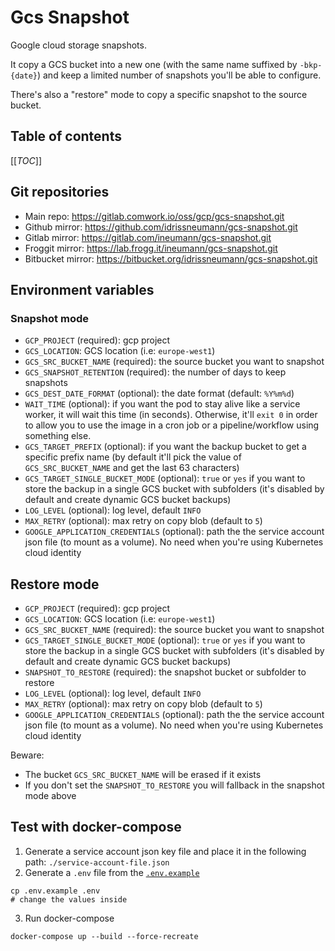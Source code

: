 # Gcs Snapshot

Google cloud storage snapshots.

It copy a GCS bucket into a new one (with the same name suffixed by `-bkp-{date}`) and keep a limited number of snapshots you'll be able to configure.

There's also a "restore" mode to copy a specific snapshot to the source bucket.

## Table of contents

[[_TOC_]]

## Git repositories

* Main repo: https://gitlab.comwork.io/oss/gcp/gcs-snapshot.git
* Github mirror: https://github.com/idrissneumann/gcs-snapshot.git
* Gitlab mirror: https://gitlab.com/ineumann/gcs-snapshot.git
* Froggit mirror: https://lab.frogg.it/ineumann/gcs-snapshot.git
* Bitbucket mirror: https://bitbucket.org/idrissneumann/gcs-snapshot.git

## Environment variables

### Snapshot mode

* `GCP_PROJECT` (required): gcp project
* `GCS_LOCATION`: GCS location (i.e: `europe-west1`)
* `GCS_SRC_BUCKET_NAME` (required): the source bucket you want to snapshot
* `GCS_SNAPSHOT_RETENTION` (required): the number of days to keep snapshots
* `GCS_DEST_DATE_FORMAT` (optional): the date format (default: `%Y%m%d`)
* `WAIT_TIME` (optional): if you want the pod to stay alive like a service worker, it will wait this time (in seconds). Otherwise, it'll `exit 0` in order to allow you to use the image in a cron job or a pipeline/workflow using something else.
* `GCS_TARGET_PREFIX` (optional): if you want the backup bucket to get a specific prefix name (by default it'll pick the value of `GCS_SRC_BUCKET_NAME` and get the last 63 characters)
* `GCS_TARGET_SINGLE_BUCKET_MODE` (optional): `true` or `yes` if you want to store the backup in a single GCS bucket with subfolders (it's disabled by default and create dynamic GCS bucket backups)
* `LOG_LEVEL` (optional): log level, default `INFO`
* `MAX_RETRY` (optional): max retry on copy blob (default to `5`)
* `GOOGLE_APPLICATION_CREDENTIALS` (optional): path the the service account json file (to mount as a volume). No need when you're using Kubernetes cloud identity

## Restore mode

* `GCP_PROJECT` (required): gcp project
* `GCS_LOCATION`: GCS location (i.e: `europe-west1`)
* `GCS_SRC_BUCKET_NAME` (required): the source bucket you want to snapshot
* `GCS_TARGET_SINGLE_BUCKET_MODE` (optional): `true` or `yes` if you want to store the backup in a single GCS bucket with subfolders (it's disabled by default and create dynamic GCS bucket backups)
* `SNAPSHOT_TO_RESTORE` (required): the snapshot bucket or subfolder to restore
* `LOG_LEVEL` (optional): log level, default `INFO`
* `MAX_RETRY` (optional): max retry on copy blob (default to `5`)
* `GOOGLE_APPLICATION_CREDENTIALS` (optional): path the the service account json file (to mount as a volume). No need when you're using Kubernetes cloud identity

Beware:
* The bucket `GCS_SRC_BUCKET_NAME` will be erased if it exists
* If you don't set the `SNAPSHOT_TO_RESTORE` you will fallback in the snapshot mode above

## Test with docker-compose

1. Generate a service account json key file and place it in the following path: `./service-account-file.json`
2. Generate a `.env` file from the [`.env.example`](./.env.example)

```shell
cp .env.example .env
# change the values inside
```

3. Run docker-compose

```shell
docker-compose up --build --force-recreate
```
